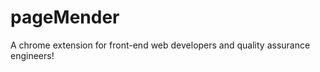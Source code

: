 pageMender
==========

A chrome extension for front-end web developers and quality assurance engineers!
